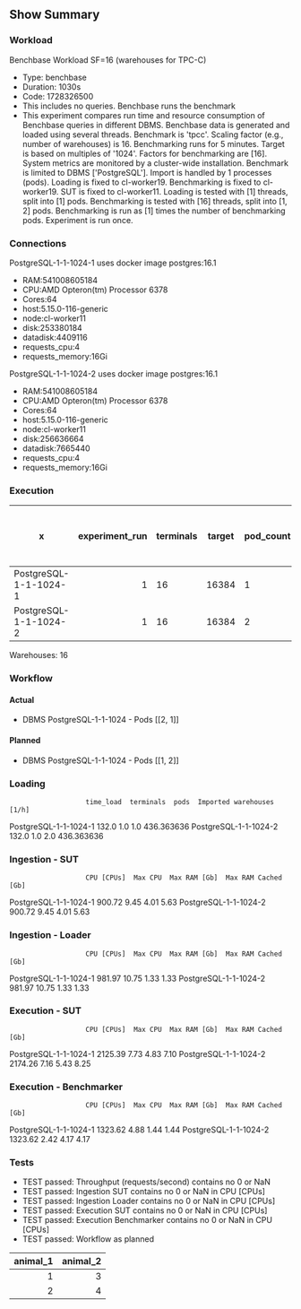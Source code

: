 ## Show Summary

### Workload
Benchbase Workload SF=16 (warehouses for TPC-C)
*    Type: benchbase
*    Duration: 1030s 
*    Code: 1728326500
*    This includes no queries. Benchbase runs the benchmark
*    This experiment compares run time and resource consumption of Benchbase queries in different DBMS.
    Benchbase data is generated and loaded using several threads.
    Benchmark is 'tpcc'. Scaling factor (e.g., number of warehouses) is 16. Benchmarking runs for 5 minutes. Target is based on multiples of '1024'. Factors for benchmarking are [16].
    System metrics are monitored by a cluster-wide installation.
    Benchmark is limited to DBMS ['PostgreSQL'].
    Import is handled by 1 processes (pods).
    Loading is fixed to cl-worker19.
    Benchmarking is fixed to cl-worker19.
    SUT is fixed to cl-worker11.
    Loading is tested with [1] threads, split into [1] pods.
    Benchmarking is tested with [16] threads, split into [1, 2] pods.
    Benchmarking is run as [1] times the number of benchmarking pods.
    Experiment is run once.

### Connections
PostgreSQL-1-1-1024-1 uses docker image postgres:16.1
*    RAM:541008605184
*    CPU:AMD Opteron(tm) Processor 6378
*    Cores:64
*    host:5.15.0-116-generic
*    node:cl-worker11
*    disk:253380184
*    datadisk:4409116
*    requests_cpu:4
*    requests_memory:16Gi

PostgreSQL-1-1-1024-2 uses docker image postgres:16.1
*    RAM:541008605184
*    CPU:AMD Opteron(tm) Processor 6378
*    Cores:64
*    host:5.15.0-116-generic
*    node:cl-worker11
*    disk:256636664
*    datadisk:7665440
*    requests_cpu:4
*    requests_memory:16Gi

### Execution

|    x                  | experiment_run | terminals | target | pod_count |  time | Throughput (requests/second) | Latency Distribution.95th Percentile Latency (microseconds) | Latency Distribution.Average Latency (microseconds) |
|-----------------------|---------------:|:----------|--------|-----------|-------|------------------------------|-------------------------------------------------------------|-----------------------------------------------------|
| PostgreSQL-1-1-1024-1 |              1 |        16 |  16384 |        1  | 300.0 |                     2619.73  |                                                     13335.0 |                                              6102.0 |
| PostgreSQL-1-1-1024-2 |              1 |        16 |  16384 |        2  | 300.0 |                     2397.49  |                                                     15397.0 |                                              6666.5 |

Warehouses: 16

### Workflow

#### Actual
* DBMS PostgreSQL-1-1-1024 - Pods [[2, 1]]

#### Planned
* DBMS PostgreSQL-1-1-1024 - Pods [[1, 2]]

### Loading
                       time_load  terminals  pods  Imported warehouses [1/h]
PostgreSQL-1-1-1024-1      132.0        1.0   1.0                 436.363636
PostgreSQL-1-1-1024-2      132.0        1.0   2.0                 436.363636

### Ingestion - SUT
                       CPU [CPUs]  Max CPU  Max RAM [Gb]  Max RAM Cached [Gb]
PostgreSQL-1-1-1024-1      900.72     9.45          4.01                 5.63
PostgreSQL-1-1-1024-2      900.72     9.45          4.01                 5.63

### Ingestion - Loader
                       CPU [CPUs]  Max CPU  Max RAM [Gb]  Max RAM Cached [Gb]
PostgreSQL-1-1-1024-1      981.97    10.75          1.33                 1.33
PostgreSQL-1-1-1024-2      981.97    10.75          1.33                 1.33

### Execution - SUT
                       CPU [CPUs]  Max CPU  Max RAM [Gb]  Max RAM Cached [Gb]
PostgreSQL-1-1-1024-1     2125.39     7.73          4.83                 7.10
PostgreSQL-1-1-1024-2     2174.26     7.16          5.43                 8.25

### Execution - Benchmarker
                       CPU [CPUs]  Max CPU  Max RAM [Gb]  Max RAM Cached [Gb]
PostgreSQL-1-1-1024-1     1323.62     4.88          1.44                 1.44
PostgreSQL-1-1-1024-2     1323.62     2.42          4.17                 4.17

### Tests
* TEST passed: Throughput (requests/second) contains no 0 or NaN
* TEST passed: Ingestion SUT contains no 0 or NaN in CPU [CPUs]
* TEST passed: Ingestion Loader contains no 0 or NaN in CPU [CPUs]
* TEST passed: Execution SUT contains no 0 or NaN in CPU [CPUs]
* TEST passed: Execution Benchmarker contains no 0 or NaN in CPU [CPUs]
* TEST passed: Workflow as planned

|   animal_1 |   animal_2 |
|-----------:|-----------:|
|          1 |          3 |
|          2 |          4 |

